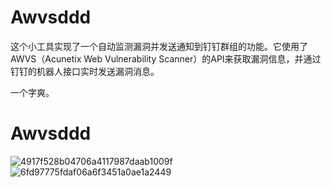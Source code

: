 # Awvsddd
这个小工具实现了一个自动监测漏洞并发送通知到钉钉群组的功能。它使用了AWVS（Acunetix Web Vulnerability Scanner）的API来获取漏洞信息，并通过钉钉的机器人接口实时发送漏洞消息。


一个字爽。
# Awvsddd
![4917f528b04706a4117987daab1009f](https://github.com/haozi2239/awvsdd/assets/118237692/d343eec5-13d4-4930-a807-e9e47d028068)
![6fd97775fdaf06a6f3451a0ae1a2449](https://github.com/haozi2239/awvsdd/assets/118237692/09a0eceb-3e59-4601-9ece-02563c5bec2d)
